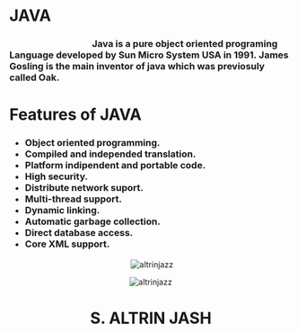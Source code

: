 # JAVA 
<!---
Altrinjazz/Altrinjazz is a ✨ special ✨ repository because its `README.md` (this file) appears on your GitHub profile.
You can click the Preview link to take a look at your changes.
--->
<h3>&nbsp;&nbsp;&nbsp;&nbsp;&nbsp;&nbsp;&nbsp;&nbsp;&nbsp;&nbsp;&nbsp;&nbsp;&nbsp;&nbsp;&nbsp;&nbsp;&nbsp;&nbsp;&nbsp;&nbsp;&nbsp;&nbsp;&nbsp;&nbsp;&nbsp;&nbsp;&nbsp;&nbsp;&nbsp;&nbsp;&nbsp;&nbsp;&nbsp;&nbsp;&nbsp;&nbsp;&nbsp;&nbsp;Java is a pure object oriented programing Language developed by Sun Micro System USA in 1991.&nbsp;James Gosling is the main inventor of java which was previosuly called Oak.</h3> 
<h1>Features of JAVA</h1>
<h3>
    <ul>
         <div > 
                    <li> Object oriented programming.</li>
                    <li>Compiled and independed translation. </li>
                    <li> Platform indipendent and portable code.</li>
                    <li> High security.</li>
                    <li> Distribute network suport.</li>
                    <li> Multi-thread support.</li>
                    <li> Dynamic linking.</li>
                    <li> Automatic garbage collection.</li>
                    <li> Direct database access.</li>
                    <li> Core XML support.</li>
            </div>
    </ul> 
</h3> 
<p align="center">&nbsp;<img align="center" src="https://github-readme-stats.vercel.app/api?username=altrinjazz&show_icons=true&locale=en" alt="altrinjazz" /></p>
<p align="center"><img align="center" src="https://github-readme-streak-stats.herokuapp.com/?user=altrinjazz&" alt="altrinjazz" /></p>
<h1 align="center"> S. ALTRIN JASH</h1>
